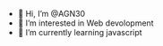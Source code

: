 - 👋 Hi, I’m @AGN30
- 👀 I’m interested in Web devolopment
- 🌱 I’m currently learning javascript


<!---
AGN30/AGN30 is a ✨ special ✨ repository because its `README.md` (this file) appears on your GitHub profile.
You can click the Preview link to take a look at your changes.
--->
